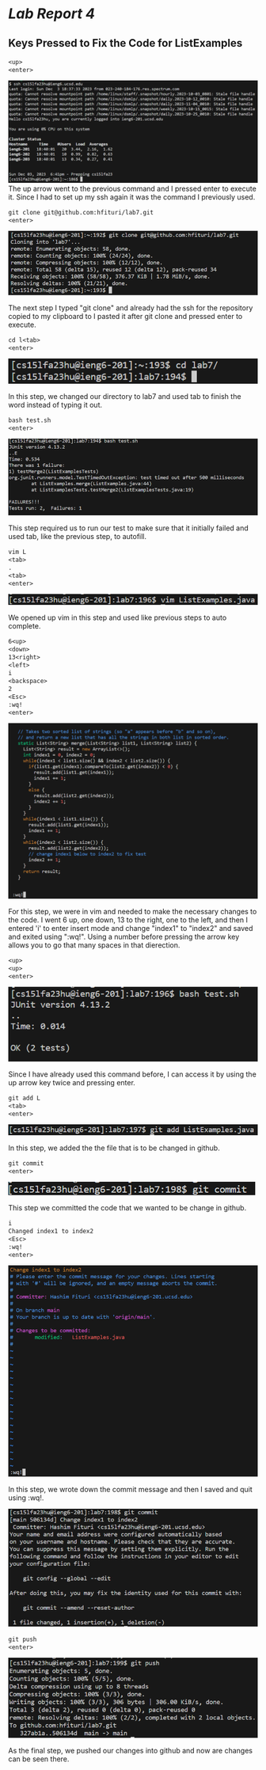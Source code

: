 # ***Lab Report 4*** 
## Keys Pressed to Fix the Code for ListExamples
```
<up>
<enter>
```
![Image](./ssh.png)
The up arrow went to the previous command and I pressed enter to execute it. Since I had to set up my ssh again it was the command I previously used.

```
git clone git@github.com:hfituri/lab7.git
<enter>
```
![Image](./git-clone.png)

The next step I typed "git clone" and already had the ssh for the repository copied to my clipboard to I pasted it after git clone and pressed enter to execute.

```
cd l<tab>
<enter>
```
![Image](./cd.png)

In this step, we changed our directory to lab7 and used tab to finish the word instead of typing it out.

```
bash test.sh
<enter>
```
![Image](./bash-fail.png)

This step required us to run our test to make sure that it initially failed and used tab, like the previous step, to autofill.
  
```
vim L
<tab>
.
<tab>
<enter>
```
![Image](./vim.png)

We opened up vim in this step and used <tab> like previous steps to auto complete.

```
6<up> 
<down> 
13<right> 
<left> 
i 
<backspace> 
2 
<Esc> 
:wq!
<enter>
```
![Image](./vim-edit.png)

For this step, we were in vim and needed to make the necessary changes to the code. I went 6 up, one down, 13 to the right, one to the left, and then I entered 'i' to enter insert mode and change "index1" to "index2" and saved and exited using ":wq!". Using a number before pressing the arrow key allows you to go that many spaces in that dierection.

```
<up>
<up>
<enter>
```
![Image](./bash-pass.png)

Since I have already used this command before, I can access it by using the up arrow key twice and pressing enter.

```
git add L
<tab>
<enter>
```
![Image](./git-add.png)

In this step, we added the the file that is to be changed in github.

```
git commit
<enter>
```
![Image](./commit.png)

This step we committed the code that we wanted to be change in github.

```
i 
Changed index1 to index2
<Esc>
:wq!
<enter>
```
![Image](./commit-message.png)

In this step, we wrote down the commit message and then I saved and quit using :wq!.

![Image](./git-commit.png)

```
git push 
<enter>
```
![Image](./git-push.png)

As the final step, we pushed our changes into github and now are changes can be seen there.



